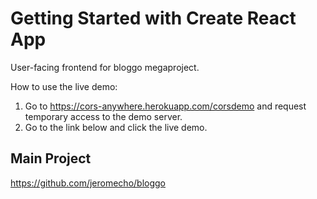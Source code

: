 # Getting Started with Create React App

User-facing frontend for bloggo megaproject. 

How to use the live demo:

1. Go to https://cors-anywhere.herokuapp.com/corsdemo and request temporary access to the demo 
server. 
2. Go to the link below and click the live demo. 

## Main Project

https://github.com/jeromecho/bloggo




